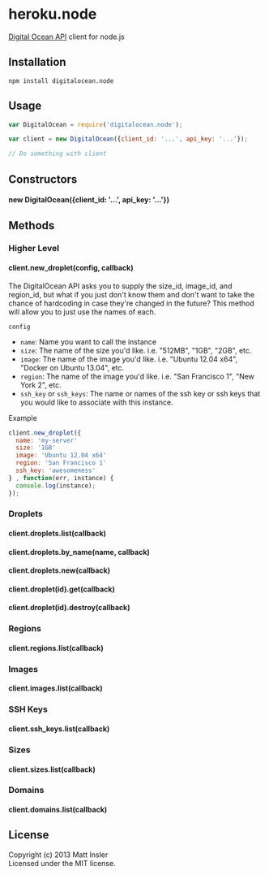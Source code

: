 # heroku.node

[Digital Ocean API](https://api.digitalocean.com/) client for node.js

## Installation
```
npm install digitalocean.node
```

## Usage

```javascript
var DigitalOcean = require('digitalocean.node');

var client = new DigitalOcean({client_id: '...', api_key: '...'});

// Do something with client
```

## Constructors

#### new DigitalOcean({client_id: '...', api_key: '...'})

## Methods

### Higher Level

#### client.new_droplet(config, callback)

The DigitalOcean API asks you to supply the size_id, image_id, and region_id, but what if you just
don't know them and don't want to take the chance of hardcoding in case they're changed in the
future? This method will allow you to just use the names of each.

`config`
- `name`: Name you want to call the instance
- `size`: The name of the size you'd like. i.e. "512MB", "1GB", "2GB", etc.
- `image`: The name of the image you'd like. i.e. "Ubuntu 12.04 x64", "Docker on Ubuntu 13.04", etc.
- `region`: The name of the image you'd like. i.e. "San Francisco 1", "New York 2", etc.
- `ssh_key` or `ssh_keys`: The name or names of the ssh key or ssh keys that you would like to associate with this instance.

Example
```javascript
client.new_droplet({
  name: 'my-server'
  size: '1GB'
  image: 'Ubuntu 12.04 x64'
  region: 'San Francisco 1'
  ssh_key: 'awesomeness'
} , function(err, instance) {
  console.log(instance);
});

```

### Droplets

#### client.droplets.list(callback)
#### client.droplets.by_name(name, callback)
#### client.droplets.new(callback)

#### client.droplet(id).get(callback)
#### client.droplet(id).destroy(callback)

### Regions

#### client.regions.list(callback)

### Images

#### client.images.list(callback)

### SSH Keys

#### client.ssh_keys.list(callback)

### Sizes

#### client.sizes.list(callback)

### Domains

#### client.domains.list(callback)

## License
Copyright (c) 2013 Matt Insler  
Licensed under the MIT license.
